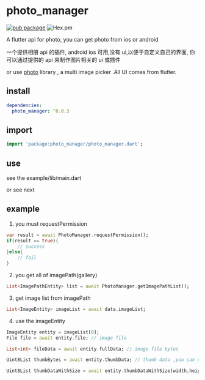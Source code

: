 # photo_manager

[![pub package](https://img.shields.io/pub/v/photo_manager.svg)](https://pub.dartlang.org/packages/photo_manager)
![Hex.pm](https://img.shields.io/hexpm/l/plug.svg)


A flutter api for photo, you can get photo from ios or android

一个提供相册 api 的插件, android ios 可用,没有 ui,以便于自定义自己的界面, 你可以通过提供的 api 来制作图片相关的 ui 或插件

or use [photo](https://pub.dartlang.org/packages/photo) library , a multi image picker .All UI comes from flutter.

## install

```yaml
dependencies:
  photo_manager: ^0.0.3
```

## import

```dart
import 'package:photo_manager/photo_manager.dart';
```

## use

see the example/lib/main.dart

or see next

## example

1. you must requestPermission

```dart
var result = await PhotoManager.requestPermission();
if(result == true){
    // success
}else{
    // fail
}
```

2. you get all of imagePath(gallery)

```dart
List<ImagePathEntity> list = await PhotoManager.getImagePathList();
```

3. get image list from imagePath

```dart
List<ImageEntity> imageList = await data.imageList;
```

4. use the imageEntity

```dart
ImageEntity entity = imageList[0];
File file = await entity.file; // image file

List<int> fileData = await entity.fullData; // image file bytes

Uint8List thumbBytes = await entity.thumbData; // thumb data ,you can use Image.memory(thumbBytes); size is 64px*64px;

Uint8List thumbDataWithSize = await entity.thumbDataWithSize(width,height); //Just like thumbnails, you can specify your own size. unit is px;
```
